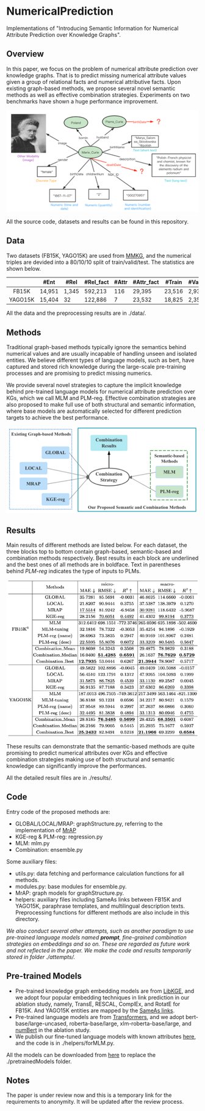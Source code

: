 # NumericalPrediction
Implementations of "Introducing Semantic Information for Numerical Attribute Prediction over Knowledge Graphs".

## Overview
In this paper, we focus on the problem of numerical attribute prediction over knowledge graphs. That is to predict missing numerical attribute values given a group of relational facts and numerical attributive facts.
Upon existing graph-based methods, we propose several novel semantic methods as well as effective combination strategies. Experiments on two benchmarks have shown a huge performance improvement.

![kg-sample](assets/kg-sample.png)


All the source code, datasets and results can be found in this repository.

## Data
Two datasets (FB15K, YAGO15K) are used from [MMKG](https://github.com/mniepert/mmkb), and the numerical triples are devided into a 80/10/10 split of train/valid/test. The statistics are shown below.

|         | \#Ent | \#Rel | \#Rel\_fact | \#Attr | \#Attr\_fact | \#Train | \#Valid | \#Test |
|:-------:|--------|--------|--------------|---------|---------------|----------|----------|---------|
| FB15K   | 14,951 | 1,345  | 592,213      | 116     | 29,395        | 23,516   | 2,939    | 2,940   |
| YAGO15K | 15,404 | 32     | 122,886      | 7       | 23,532        | 18,825   | 2,353    | 2,354   |

All the data and the preprocessing results are in ./data/.

## Methods
Traditional graph-based methods typically ignore the semantics behind numerical values and are usually incapable of handling unseen and isolated entities. We believe different types of language models, such as bert, have captured and stored rich knowledge during the large-scale pre-training processes and are promising to predict missing numerics.

We provide several novel strategies to capture the implicit knowledge behind pre-trained language models for numerical attribute prediction over KGs, which we call MLM and PLM-reg. Effective combination strategies are also proposed to make full use of both structural and semantic information, where base models are automatically selected for different prediction targets to achieve the best performance. 

![methods1](assets/methods1.png)

## Results
Main results of different methods are listed below. For each dataset, the three blocks top to bottom contain graph-based, semantic-based and combination methods respectively. Best results in each block are underlined and the best ones of all methods are in boldface. Text in parentheses behind *PLM-reg* indicates the type of inputs to PLMs.

![](assets/16518038276005.jpg)

These results can demonstrate that the semantic-based methods are quite promising to predict numerical attributes over KGs and effective combination strategies making use of both structural and semantic knowledge can significantly improve the performances.

All the detailed result files are in ./results/.

## Code
Entry code of the proposed methods are:
- GLOBAL/LOCAL/MRAP: graphStructure.py, referring to the implementation of [MrAP](https://github.com/bayrameda/MrAP)
- KGE-reg & PLM-reg: regression.py
- MLM: mlm.py
- Combination: ensemble.py

Some auxiliary files:

- utils.py: data fetching and performance calculation functions for all methods.
- modules.py: base modules for ensemble.py.
- MrAP: graph models for graphStructure.py.
- helpers: auxiliary files including SameAs links between FB15K and YAGO15K, paraphrase templates, and multilingual description texts. Preprocessing functions for different methods are also include in this directory.


*We also conduct several other attempts, such as another paradigm to use pre-trained language models named **prompt**, fine-grained combination strategies on embeddings and so on. These are regarded as future work and not reflected in the paper. We make the code and results temporarily stored in folder ./attempts/.*

## Pre-trained Models
- Pre-trained knowledge graph embedding models are from [LibKGE](https://github.com/uma-pi1/kge), and we adopt four popular embedding techniques in link prediction in our ablation study, namely, TransE, RESCAL, ComplEx, and RotatE for FB15K. And YAGO15K entities are mapped by the [SameAs links](https://github.com/nle-ml/mmkb/blob/master/YAGO15K/YAGO15K\_SameAsLink.txt).
- Pre-trained language models are from [Transformers](https://huggingface.co/models), and we adopt bert-base/large-uncased, roberta-base/large, xlm-roberta-base/large, and [numBert](https://github.com/google-research/google-research/tree/master/numbert) in the ablation study.
- We publish our fine-tuned language models with known attributes [here](https://anonymous.4open.science/r/NumericalPrediction-7F11/pretrainedModels/readme.md), and the code is in ./helpers/forMLM.py.

All the models can be downloaded from [here](https://anonymous.4open.science/r/NumericalPrediction-7F11/pretrainedModels/readme.md) to replace the ./pretrainedModels folder.

## Notes
The paper is under review now and this is a temporary link for the requirements to anonymity. It will be updated after the review process.






